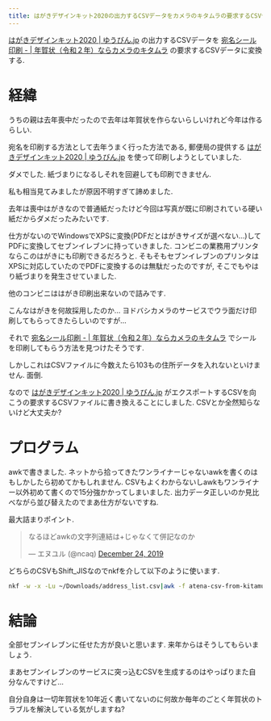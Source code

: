 ```yaml
---
title: はがきデザインキット2020の出力するCSVデータをカメラのキタムラの要求するCSVデータに変換する
---
```


[はがきデザインキット2020 | ゆうびん.jp](https://yu-bin.jp/create/design_kit/)
の出力するCSVデータを
[宛名シール印刷 - | 年賀状（令和２年）ならカメラのキタムラ](https://nenga.kitamura.jp/atena/seal/)
の要求するCSVデータに変換する.

# 経緯

うちの親は去年喪中だったので去年は年賀状を作らないらしいけれど今年は作るらしい.

宛名を印刷する方法として去年うまく行った方法である,
郵便局の提供する
[はがきデザインキット2020 | ゆうびん.jp](https://yu-bin.jp/create/design_kit/)
を使って印刷しようとしていました.

ダメでした.
紙づまりになるしそれを回避しても印刷できません.

私も相当見てみましたが原因不明すぎて諦めました.

去年は喪中はがきなので普通紙だったけど今回は写真が既に印刷されている硬い紙だからダメだったみたいです.

仕方がないのでWindowsでXPSに変換(PDFだとはがきサイズが選べない…)してPDFに変換してセブンイレブンに持っていきました.
コンビニの業務用プリンタならこのはがきにも印刷できるだろうと.
そもそもセブンイレブンのプリンタはXPSに対応していたのでPDFに変換するのは無駄だったのですが,
そこでもやはり紙づまりを発生させていました.

他のコンビニははがき印刷出来ないので詰みです.

こんなはがきを何故採用したのか…
ヨドバシカメラのサービスでウラ面だけ印刷してもらってきたらしいのですが…

それで
[宛名シール印刷 - | 年賀状（令和２年）ならカメラのキタムラ](https://nenga.kitamura.jp/atena/seal/)
でシールを印刷してもらう方法を見つけたそうです.

しかしこれはCSVファイルに今数えたら103もの住所データを入れないといけません.
面倒.

なので
[はがきデザインキット2020 | ゆうびん.jp](https://yu-bin.jp/create/design_kit/)
がエクスポートするCSVを向こうの要求するCSVファイルに書き換えることにしました.
CSVとか全然知らないけど大丈夫か?

# プログラム

<script src="https://gist.github.com/ncaq/25befaf282cde69f798b9820a2f279aa.js"></script>

awkで書きました.
ネットから拾ってきたワンライナーじゃないawkを書くのはもしかしたら初めてかもしれません.
CSVもよくわからないしawkもワンライナー以外初めて書くので15分強かかってしまいました.
出力データ正しいのか見比べながら並び替えたのでまあ仕方がないですね.

最大詰まりポイント.

<blockquote class="twitter-tweet"><p lang="ja" dir="ltr">なるほどawkの文字列連結は+じゃなくて併記なのか</p>&mdash; エヌユル (@ncaq) <a href="https://twitter.com/ncaq/status/1209473828595720196?ref_src=twsrc%5Etfw">December 24, 2019</a></blockquote>

どちらのCSVもShift_JISなのでnkfを介して以下のように使います.

~~~zsh
nkf -w -x -Lu ~/Downloads/address_list.csv|awk -f atena-csv-from-kitamura-to-japanpost.awk|nkf -s -x -Lu -c > CSV_atena.csv
~~~

# 結論

全部セブンイレブンに任せた方が良いと思います.
来年からはそうしてもらいましょう.

まあセブンイレブンのサービスに突っ込むCSVを生成するのはやっぱりまた自分なんですけど…

自分自身は一切年賀状を10年近く書いてないのに何故か毎年のごとく年賀状のトラブルを解決している気がしますね?
